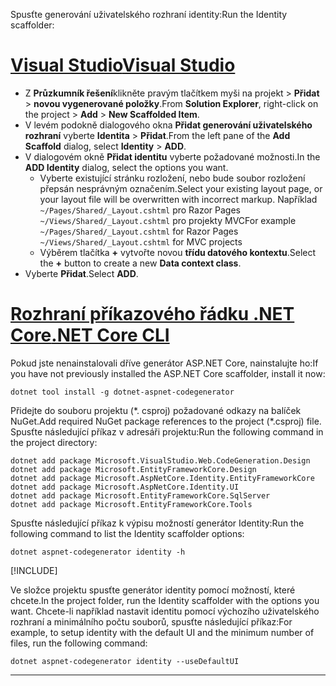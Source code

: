<span data-ttu-id="d2447-101">Spusťte generování uživatelského rozhraní identity:</span><span class="sxs-lookup"><span data-stu-id="d2447-101">Run the Identity scaffolder:</span></span>

# <a name="visual-studio"></a>[<span data-ttu-id="d2447-102">Visual Studio</span><span class="sxs-lookup"><span data-stu-id="d2447-102">Visual Studio</span></span>](#tab/visual-studio)

* <span data-ttu-id="d2447-103">Z **Průzkumník řešení**klikněte pravým tlačítkem myši na projekt > **Přidat** > **novou vygenerované položky**.</span><span class="sxs-lookup"><span data-stu-id="d2447-103">From **Solution Explorer**, right-click on the project > **Add** > **New Scaffolded Item**.</span></span>
* <span data-ttu-id="d2447-104">V levém podokně dialogového okna **Přidat generování uživatelského rozhraní** vyberte **Identita** > **Přidat**.</span><span class="sxs-lookup"><span data-stu-id="d2447-104">From the left pane of the **Add Scaffold** dialog, select **Identity** > **ADD**.</span></span>
* <span data-ttu-id="d2447-105">V dialogovém okně **Přidat identitu** vyberte požadované možnosti.</span><span class="sxs-lookup"><span data-stu-id="d2447-105">In the **ADD Identity** dialog, select the options you want.</span></span>
  * <span data-ttu-id="d2447-106">Vyberte existující stránku rozložení, nebo bude soubor rozložení přepsán nesprávným označením.</span><span class="sxs-lookup"><span data-stu-id="d2447-106">Select your existing layout page, or your layout file will be overwritten with incorrect markup.</span></span> <span data-ttu-id="d2447-107">Například `~/Pages/Shared/_Layout.cshtml` pro Razor Pages `~/Views/Shared/_Layout.cshtml` pro projekty MVC</span><span class="sxs-lookup"><span data-stu-id="d2447-107">For example `~/Pages/Shared/_Layout.cshtml` for Razor Pages `~/Views/Shared/_Layout.cshtml` for MVC projects</span></span>
  * <span data-ttu-id="d2447-108">Výběrem tlačítka **+** vytvořte novou **třídu datového kontextu**.</span><span class="sxs-lookup"><span data-stu-id="d2447-108">Select the **+** button to create a new **Data context class**.</span></span>
* <span data-ttu-id="d2447-109">Vyberte **Přidat**.</span><span class="sxs-lookup"><span data-stu-id="d2447-109">Select **ADD**.</span></span>

# <a name="net-core-cli"></a>[<span data-ttu-id="d2447-110">Rozhraní příkazového řádku .NET Core</span><span class="sxs-lookup"><span data-stu-id="d2447-110">.NET Core CLI</span></span>](#tab/netcore-cli)

<span data-ttu-id="d2447-111">Pokud jste nenainstalovali dříve generátor ASP.NET Core, nainstalujte ho:</span><span class="sxs-lookup"><span data-stu-id="d2447-111">If you have not previously installed the ASP.NET Core scaffolder, install it now:</span></span>

```dotnetcli
dotnet tool install -g dotnet-aspnet-codegenerator
```

<span data-ttu-id="d2447-112">Přidejte do souboru projektu (\*. csproj) požadované odkazy na balíček NuGet.</span><span class="sxs-lookup"><span data-stu-id="d2447-112">Add required NuGet package references to the project (\*.csproj) file.</span></span> <span data-ttu-id="d2447-113">Spusťte následující příkaz v adresáři projektu:</span><span class="sxs-lookup"><span data-stu-id="d2447-113">Run the following command in the project directory:</span></span>

```dotnetcli
dotnet add package Microsoft.VisualStudio.Web.CodeGeneration.Design
dotnet add package Microsoft.EntityFrameworkCore.Design
dotnet add package Microsoft.AspNetCore.Identity.EntityFrameworkCore
dotnet add package Microsoft.AspNetCore.Identity.UI
dotnet add package Microsoft.EntityFrameworkCore.SqlServer
dotnet add package Microsoft.EntityFrameworkCore.Tools
```

<span data-ttu-id="d2447-114">Spusťte následující příkaz k výpisu možností generátor Identity:</span><span class="sxs-lookup"><span data-stu-id="d2447-114">Run the following command to list the Identity scaffolder options:</span></span>

```dotnetcli
dotnet aspnet-codegenerator identity -h
```

[!INCLUDE[](~/includes/scaffoldTFM.md)]

<span data-ttu-id="d2447-115">Ve složce projektu spusťte generátor identity pomocí možností, které chcete.</span><span class="sxs-lookup"><span data-stu-id="d2447-115">In the project folder, run the Identity scaffolder with the options you want.</span></span> <span data-ttu-id="d2447-116">Chcete-li například nastavit identitu pomocí výchozího uživatelského rozhraní a minimálního počtu souborů, spusťte následující příkaz:</span><span class="sxs-lookup"><span data-stu-id="d2447-116">For example, to setup identity with the default UI and the minimum number of files, run the following command:</span></span>

```dotnetcli
dotnet aspnet-codegenerator identity --useDefaultUI
```

---
